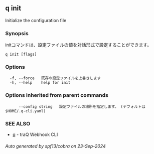 ## q init

Initialize the configuration file

### Synopsis

initコマンドは、設定ファイルの値を対話形式で設定することができます。

```
q init [flags]
```

### Options

```
  -f, --force   既存の設定ファイルを上書きします
  -h, --help    help for init
```

### Options inherited from parent commands

```
      --config string   設定ファイルの場所を指定します。 (デフォルトは $HOME/.q-cli.yaml)
```

### SEE ALSO

* [q](q.md)	 - traQ Webhook CLI

###### Auto generated by spf13/cobra on 23-Sep-2024

